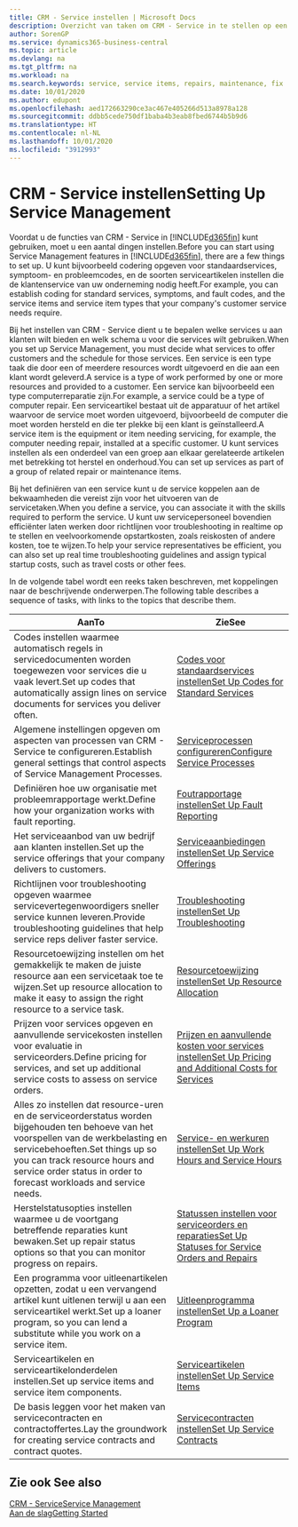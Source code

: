 ```yaml
---
title: CRM - Service instellen | Microsoft Docs
description: Overzicht van taken om CRM - Service in te stellen op een manier die past bij de manier waarop uw organisaties hun services beheren.
author: SorenGP
ms.service: dynamics365-business-central
ms.topic: article
ms.devlang: na
ms.tgt_pltfrm: na
ms.workload: na
ms.search.keywords: service, service items, repairs, maintenance, fix
ms.date: 10/01/2020
ms.author: edupont
ms.openlocfilehash: aed172663290ce3ac467e405266d513a8978a128
ms.sourcegitcommit: ddbb5cede750df1baba4b3eab8fbed6744b5b9d6
ms.translationtype: HT
ms.contentlocale: nl-NL
ms.lasthandoff: 10/01/2020
ms.locfileid: "3912993"
---
```

# <a name="setting-up-service-management"></a><span data-ttu-id="f2fc6-103">CRM - Service instellen</span><span class="sxs-lookup"><span data-stu-id="f2fc6-103">Setting Up Service Management</span></span>
<span data-ttu-id="f2fc6-104">Voordat u de functies van CRM - Service in [!INCLUDE[d365fin](includes/d365fin_md.md)] kunt gebruiken, moet u een aantal dingen instellen.</span><span class="sxs-lookup"><span data-stu-id="f2fc6-104">Before you can start using Service Management features in [!INCLUDE[d365fin](includes/d365fin_md.md)], there are a few things to set up.</span></span> <span data-ttu-id="f2fc6-105">U kunt bijvoorbeeld codering opgeven voor standaardservices, symptoom- en probleemcodes, en de soorten serviceartikelen instellen die de klantenservice van uw onderneming nodig heeft.</span><span class="sxs-lookup"><span data-stu-id="f2fc6-105">For example, you can establish coding for standard services, symptoms, and fault codes, and the service items and service item types that your company's customer service needs require.</span></span>  

<span data-ttu-id="f2fc6-106">Bij het instellen van CRM - Service dient u te bepalen welke services u aan klanten wilt bieden en welk schema u voor die services wilt gebruiken.</span><span class="sxs-lookup"><span data-stu-id="f2fc6-106">When you set up Service Management, you must decide what services to offer customers and the schedule for those services.</span></span> <span data-ttu-id="f2fc6-107">Een service is een type taak die door een of meerdere resources wordt uitgevoerd en die aan een klant wordt geleverd.</span><span class="sxs-lookup"><span data-stu-id="f2fc6-107">A service is a type of work performed by one or more resources and provided to a customer.</span></span> <span data-ttu-id="f2fc6-108">Een service kan bijvoorbeeld een type computerreparatie zijn.</span><span class="sxs-lookup"><span data-stu-id="f2fc6-108">For example, a service could be a type of computer repair.</span></span> <span data-ttu-id="f2fc6-109">Een serviceartikel bestaat uit de apparatuur of het artikel waarvoor de service moet worden uitgevoerd, bijvoorbeeld de computer die moet worden hersteld en die ter plekke bij een klant is geïnstalleerd.</span><span class="sxs-lookup"><span data-stu-id="f2fc6-109">A service item is the equipment or item needing servicing, for example, the computer needing repair, installed at a specific customer.</span></span> <span data-ttu-id="f2fc6-110">U kunt services instellen als een onderdeel van een groep aan elkaar gerelateerde artikelen met betrekking tot herstel en onderhoud.</span><span class="sxs-lookup"><span data-stu-id="f2fc6-110">You can set up services as part of a group of related repair or maintenance items.</span></span>  
  
<span data-ttu-id="f2fc6-111">Bij het definiëren van een service kunt u de service koppelen aan de bekwaamheden die vereist zijn voor het uitvoeren van de servicetaken.</span><span class="sxs-lookup"><span data-stu-id="f2fc6-111">When you define a service, you can associate it with the skills required to perform the service.</span></span> <span data-ttu-id="f2fc6-112">U kunt uw servicepersoneel bovendien efficiënter laten werken door richtlijnen voor troubleshooting in realtime op te stellen en veelvoorkomende opstartkosten, zoals reiskosten of andere kosten, toe te wijzen.</span><span class="sxs-lookup"><span data-stu-id="f2fc6-112">To help your service representatives be efficient, you can also set up real time troubleshooting guidelines and assign typical startup costs, such as travel costs or other fees.</span></span>  

<span data-ttu-id="f2fc6-113">In de volgende tabel wordt een reeks taken beschreven, met koppelingen naar de beschrijvende onderwerpen.</span><span class="sxs-lookup"><span data-stu-id="f2fc6-113">The following table describes a sequence of tasks, with links to the topics that describe them.</span></span>  
  
| <span data-ttu-id="f2fc6-114">Aan</span><span class="sxs-lookup"><span data-stu-id="f2fc6-114">To</span></span> | <span data-ttu-id="f2fc6-115">Zie</span><span class="sxs-lookup"><span data-stu-id="f2fc6-115">See</span></span> |
| --- | --- |
| <span data-ttu-id="f2fc6-116">Codes instellen waarmee automatisch regels in servicedocumenten worden toegewezen voor services die u vaak levert.</span><span class="sxs-lookup"><span data-stu-id="f2fc6-116">Set up codes that automatically assign lines on service documents for services you deliver often.</span></span> |[<span data-ttu-id="f2fc6-117">Codes voor standaardservices instellen</span><span class="sxs-lookup"><span data-stu-id="f2fc6-117">Set Up Codes for Standard Services</span></span>](service-how-setup-service-coding.md)|
| <span data-ttu-id="f2fc6-118">Algemene instellingen opgeven om aspecten van processen van CRM - Service te configureren.</span><span class="sxs-lookup"><span data-stu-id="f2fc6-118">Establish general settings that control aspects of Service Management Processes.</span></span>|[<span data-ttu-id="f2fc6-119">Serviceprocessen configureren</span><span class="sxs-lookup"><span data-stu-id="f2fc6-119">Configure Service Processes</span></span>](service-setup-service-processes.md)|
| <span data-ttu-id="f2fc6-120">Definiëren hoe uw organisatie met probleemrapportage werkt.</span><span class="sxs-lookup"><span data-stu-id="f2fc6-120">Define how your organization works with fault reporting.</span></span> |[<span data-ttu-id="f2fc6-121">Foutrapportage instellen</span><span class="sxs-lookup"><span data-stu-id="f2fc6-121">Set Up Fault Reporting</span></span>](service-how-setup-fault-reporting.md) |
| <span data-ttu-id="f2fc6-122">Het serviceaanbod van uw bedrijf aan klanten instellen.</span><span class="sxs-lookup"><span data-stu-id="f2fc6-122">Set up the service offerings that your company delivers to customers.</span></span>|[<span data-ttu-id="f2fc6-123">Serviceaanbiedingen instellen</span><span class="sxs-lookup"><span data-stu-id="f2fc6-123">Set Up Service Offerings</span></span>](service-how-setup-service-offerings.md)|
| <span data-ttu-id="f2fc6-124">Richtlijnen voor troubleshooting opgeven waarmee servicevertegenwoordigers sneller service kunnen leveren.</span><span class="sxs-lookup"><span data-stu-id="f2fc6-124">Provide troubleshooting guidelines that help service reps deliver faster service.</span></span> |[<span data-ttu-id="f2fc6-125">Troubleshooting instellen</span><span class="sxs-lookup"><span data-stu-id="f2fc6-125">Set Up Troubleshooting</span></span>](service-how-setup-troubleshooting.md) |
| <span data-ttu-id="f2fc6-126">Resourcetoewijzing instellen om het gemakkelijk te maken de juiste resource aan een servicetaak toe te wijzen.</span><span class="sxs-lookup"><span data-stu-id="f2fc6-126">Set up resource allocation to make it easy to assign the right resource to a service task.</span></span> |[<span data-ttu-id="f2fc6-127">Resourcetoewijzing instellen</span><span class="sxs-lookup"><span data-stu-id="f2fc6-127">Set Up Resource Allocation</span></span>](service-how-setup-resource-allocation.md) |
| <span data-ttu-id="f2fc6-128">Prijzen voor services opgeven en aanvullende servicekosten instellen voor evaluatie in serviceorders.</span><span class="sxs-lookup"><span data-stu-id="f2fc6-128">Define pricing for services, and set up additional service costs to assess on service orders.</span></span> |[<span data-ttu-id="f2fc6-129">Prijzen en aanvullende kosten voor services instellen</span><span class="sxs-lookup"><span data-stu-id="f2fc6-129">Set Up Pricing and Additional Costs for Services</span></span>](service-how-setup-service-costs-pricing.md)|
| <span data-ttu-id="f2fc6-130">Alles zo instellen dat resource-uren en de serviceorderstatus worden bijgehouden ten behoeve van het voorspellen van de werkbelasting en servicebehoeften.</span><span class="sxs-lookup"><span data-stu-id="f2fc6-130">Set things up so you can track resource hours and service order status in order to forecast workloads and service needs.</span></span>|[<span data-ttu-id="f2fc6-131">Service- en werkuren instellen</span><span class="sxs-lookup"><span data-stu-id="f2fc6-131">Set Up Work Hours and Service Hours</span></span>](service-how-setup-work-service-hours.md)|
| <span data-ttu-id="f2fc6-132">Herstelstatusopties instellen waarmee u de voortgang betreffende reparaties kunt bewaken.</span><span class="sxs-lookup"><span data-stu-id="f2fc6-132">Set up repair status options so that you can monitor progress on repairs.</span></span> | [<span data-ttu-id="f2fc6-133">Statussen instellen voor serviceorders en reparaties</span><span class="sxs-lookup"><span data-stu-id="f2fc6-133">Set Up Statuses for Service Orders and Repairs</span></span>](service-order-repair-status.md)|
| <span data-ttu-id="f2fc6-134">Een programma voor uitleenartikelen opzetten, zodat u een vervangend artikel kunt uitlenen terwijl u aan een serviceartikel werkt.</span><span class="sxs-lookup"><span data-stu-id="f2fc6-134">Set up a loaner program, so you can lend a substitute while you work on a service item.</span></span> |[<span data-ttu-id="f2fc6-135">Uitleenprogramma instellen</span><span class="sxs-lookup"><span data-stu-id="f2fc6-135">Set Up a Loaner Program</span></span>](service-how-setup-loaner-program.md) |
| <span data-ttu-id="f2fc6-136">Serviceartikelen en serviceartikelonderdelen instellen.</span><span class="sxs-lookup"><span data-stu-id="f2fc6-136">Set up service items and service item components.</span></span> |[<span data-ttu-id="f2fc6-137">Serviceartikelen instellen</span><span class="sxs-lookup"><span data-stu-id="f2fc6-137">Set Up Service Items</span></span>](service-how-setup-service-items.md) |
| <span data-ttu-id="f2fc6-138">De basis leggen voor het maken van servicecontracten en contractoffertes.</span><span class="sxs-lookup"><span data-stu-id="f2fc6-138">Lay the groundwork for creating service contracts and contract quotes.</span></span> |[<span data-ttu-id="f2fc6-139">Servicecontracten instellen</span><span class="sxs-lookup"><span data-stu-id="f2fc6-139">Set Up Service Contracts</span></span>](service-how-setup-service-contracts.md) |

## <a name="see-also"></a><span data-ttu-id="f2fc6-140">Zie ook </span><span class="sxs-lookup"><span data-stu-id="f2fc6-140">See also</span></span>
[<span data-ttu-id="f2fc6-141">CRM - Service</span><span class="sxs-lookup"><span data-stu-id="f2fc6-141">Service Management</span></span>](service-service.md)  
[<span data-ttu-id="f2fc6-142">Aan de slag</span><span class="sxs-lookup"><span data-stu-id="f2fc6-142">Getting Started</span></span>](product-get-started.md)  
